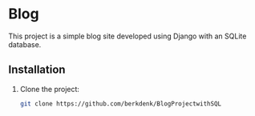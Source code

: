 # Blog

This project is a simple blog site developed using Django with an SQLite database.

## Installation

1. Clone the project:
   ```bash
   git clone https://github.com/berkdenk/BlogProjectwithSQL
